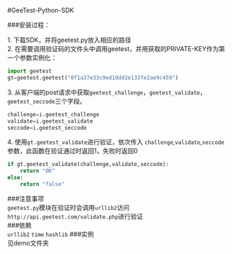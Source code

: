 #GeeTest-Python-SDK

###安装过程：

1\. 下载SDK，并将geetest.py放入相应的路径  
2\. 在需要调用验证码的文件头中调用geetest，并用获取的PRIVATE-KEY作为第一个参数实例化：  
```python
import geetest
gt=geetest.geetest("0f1a37e33c9ed10dd2e133fe2ae9c459")
```
3\. 从客户端的post请求中获取`geetest_challenge`，`geetest_validate`，`geetest_seccode`三个字段。  
```python
challenge=i.geetest_challenge
validate=i.geetest_validate
seccode=i.geetest_seccode
```
4\. 使用`gt.geetest_validate`进行验证，依次传入 `challenge`,`validate`,`seccode`参数，此函数在验证通过时返回1，失败时返回0  
```python
if gt.geetest_validate(challenge,validate,seccode):
    return "OK"
else:
    return "false"
```
###注意事项  
`geetest.py`模块在验证时会调用`urllib2`访问`http://api.geetest.com/validate.php`进行验证  
###依赖  
`urllib2`
`time`
`hashlib`
###实例  
见demo文件夹